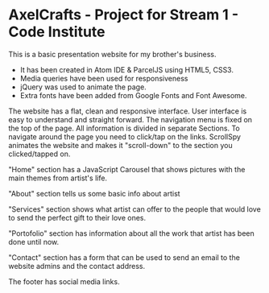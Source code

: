 # AxelCrafts - Project for Stream 1 - Code Institute

This is a basic presentation website for my brother's business.

-   It has been created in Atom IDE & ParcelJS using HTML5, CSS3.
-   Media queries have been used for responsiveness
-   jQuery was used to animate the page.
-   Extra fonts have been added from Google Fonts and Font Awesome.

The website has a flat, clean and responsive interface. User interface is easy to understand and straight forward.
The navigation menu is fixed on the top of the page. All information is divided in separate Sections.
To navigate around the page you need to click/tap on the links.
ScrollSpy animates the website and makes it "scroll-down" to the section you clicked/tapped on.

"Home" section has a JavaScript Carousel that shows pictures with the main themes from artist's life.

"About" section tells us some basic info about artist

"Services" section shows what artist can offer to the people that would love to send the perfect gift to their love ones.

"Portofolio" section has information about all the work that artist has been done until now.

"Contact" section has a form that can be used to send an email to the website admins and the contact address.

The footer has social media links.
